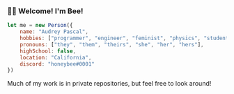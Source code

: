 ### 👋🏼 Welcome! I'm Bee!

<!--
**padlocks/padlocks** is a ✨ _special_ ✨ repository because its `README.md` (this file) appears on your GitHub profile.

Here are some ideas to get you started:

- 🔭 I’m currently working on ...
- 🌱 I’m currently learning ...
- 👯 I’m looking to collaborate on ...
- 🤔 I’m looking for help with ...
- 💬 Ask me about ...
- 📫 How to reach me: ...
- 😄 Pronouns: ...
- ⚡ Fun fact: ...


<p>
  <a href="https://www.twitter.com/ProbablyBlocked/">
    <img align="left" alt="ProbablyBlocked Twitter" width="24px" src="https://cdn.jsdelivr.net/npm/simple-icons@v3/icons/twitter.svg" />
  </a>
</br>  
</br>  
-->
```javascript
let me = new Person({
    name: "Audrey Pascal",
    hobbies: ["programmer", "engineer", "feminist", "physics", "student", "beekeeping"],
    pronouns: ["they", "them", "theirs", "she", "her", "hers"],
    highSchool: false,
    location: "California",
    discord: "honeybee#0001"
}) 
```  
Much of my work is in private repositories, but feel free to look around!  
